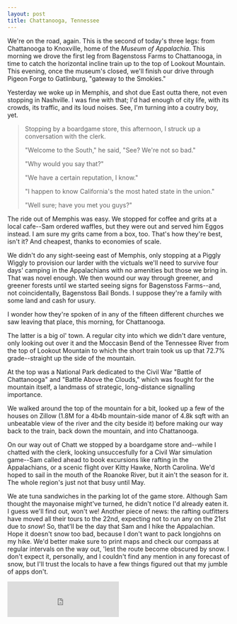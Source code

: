 ```yaml
---
layout: post
title: Chattanooga, Tennessee
---
```


We're on the road, again. This is the second of today's three legs: from Chattanooga to Knoxville, home of the *Museum of Appalachia*. This morning we drove the first leg from Bagenstoss Farms to Chattanooga, in time to catch the horizontal incline train up to the top of Lookout Mountain. This evening, once the museum's closed, we'll finish our drive through Pigeon Forge to Gatlinburg, "gateway to the Smokies."

Yesterday we woke up in Memphis, and shot due East outta there, not even stopping in Nashville. I was fine with that; I'd had enough of city life, with its crowds, its traffic, and its loud noises. See, I'm turning into a coutry boy, yet.

> Stopping by a boardgame store, this afternoon, I struck up a conversation with the clerk.
>
>"Welcome to the South," he said, "See? We're not so bad."
>
> "Why would you say that?"
>
> "We have a certain reputation, I know."
>
> "I happen to know California's the most hated state in the union."
>
> "Well sure; have you met you guys?"

The ride out of Memphis was easy. We stopped for coffee and grits at a local cafe--Sam ordered waffles, but they were out and served him Eggos instead. I am sure my grits came from a box, too. That's how they're best, isn't it? And cheapest, thanks to economies of scale.

We didn't do any sight-seeing east of Memphis, only stopping at a Piggly Wiggly to provision our larder with the victuals we'll need to survive four days' camping in the Appalachians with no amenities but those we bring in. That was novel enough. We then wound our way through greener, and greener forests until we started seeing signs for Bagenstoss Farms--and, not coincidentally, Bagenstoss Bail Bonds. I suppose they're a family with some land and cash for usury.

I wonder how they're spoken of in any of the fifteen different churches we saw leaving that place, this morning, for Chattanooga.

The latter is a big ol' town. A regular city into which we didn't dare venture, only looking out over it and the Moccasin Bend of the Tennessee River from the top of Lookout Mountain to which the short train took us up that 72.7% grade--straight up the side of the mountain.

At the top was a National Park dedicated to the Civil War "Battle of Chattanooga" and "Battle Above the Clouds," which was fought for the mountain itself, a landmass of strategic, long-distance signalling importance.

We walked around the top of the mountain for a bit, looked up a few of the houses on Zillow (1.8M for a 4b4b mountain-side manor of 4.8k sqft with an unbeatable view of the river and the city beside it) before making our way back to the train, back down the mountain, and into Chattanooga.

On our way out of Chatt we stopped by a boardgame store and--while I chatted with the clerk, looking unsuccesfully for a Civil War simulation game--Sam called ahead to book excursions like rafting in the Appalachians, or a scenic flight over Kitty Hawke, North Carolina. We'd hoped to sail in the mouth of the Roanoke River, but it ain't the season for it. The whole region's just not that busy until May.

We ate tuna sandwiches in the parking lot of the game store. Although Sam thought the mayonaise might've turned, he didn't notice I'd already eaten it. I guess we'll find out, won't we! Another piece of news: the rafting outfitters have moved all their tours to the 22nd, expecting not to run any on the 21st due to *snow*! So, that'll be the day that Sam and I hike the Appalachian. Hope it doesn't snow too bad, because I don't want to pack longjohns on my hike. We'd better make sure to print maps and check our compass at regular intervals on the way out, 'lest the route become obscured by snow. I don't expect it, personally, and I couldn't find any mention in any forecast of snow, but I'll trust the locals to have a few things figured out that my jumble of apps don't.

<iframe src="https://open.spotify.com/embed/track/6RDjtNudXG89PirQWOIBfh" width="50%" height="80" frameborder="0" allowtransparency="true" allow="encrypted-media"></iframe>

